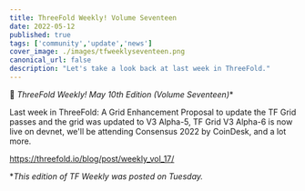 ```yaml
---
title: ThreeFold Weekly! Volume Seventeen
date: 2022-05-12
published: true
tags: ['community','update','news']
cover_image: ./images/tfweeklyseventeen.png
canonical_url: false
description: "Let's take a look back at last week in ThreeFold."
---
```


📰 **ThreeFold Weekly! May 10th* Edition (Volume Seventeen)**

Last week in ThreeFold: A Grid Enhancement Proposal to update the TF Grid passes and the grid was updated to V3 Alpha-5, TF Grid V3 Alpha-6 is now live on devnet, we'll be attending Consensus 2022 by CoinDesk, and a lot more.

https://threefold.io/blog/post/weekly_vol_17/

**This edition of TF Weekly was posted on Tuesday.*